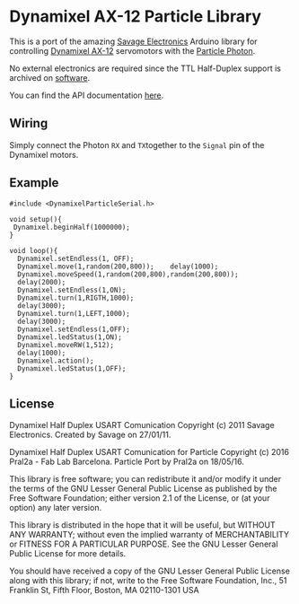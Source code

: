 # Dynamixel AX-12 Particle Library

This is a port of the amazing [Savage Electronics](http://savageelectronics.blogspot.com.es/2011/01/arduino-y-dynamixel-ax-12.html) Arduino library for controlling [Dynamixel AX-12](http://support.robotis.com/en/product/dynamixel/ax_series/dxl_ax_actuator.htm) servomotors with the [Particle Photon](https://www.particle.io/).

No external electronics are required since the TTL Half-Duplex support is archived on [software](https://docs.particle.io/reference/firmware/photon/#halfduplex-).

You can find the API documentation [here](http://austinlpalmer.com/Projects/Documentr/#/home).

## Wiring

Simply connect the Photon `RX` and `TX`together to the `Signal` pin of the Dynamixel motors.

## Example

```
#include <DynamixelParticleSerial.h>

void setup(){
 Dynamixel.beginHalf(1000000);
}

void loop(){
  Dynamixel.setEndless(1, OFF);
  Dynamixel.move(1,random(200,800));    delay(1000);
  Dynamixel.moveSpeed(1,random(200,800),random(200,800));
  delay(2000);
  Dynamixel.setEndless(1,ON);
  Dynamixel.turn(1,RIGTH,1000);
  delay(3000);
  Dynamixel.turn(1,LEFT,1000);
  delay(3000);
  Dynamixel.setEndless(1,OFF);
  Dynamixel.ledStatus(1,ON);
  Dynamixel.moveRW(1,512);
  delay(1000);
  Dynamixel.action();
  Dynamixel.ledStatus(1,OFF);
}
```

## License

Dynamixel Half Duplex USART Comunication
Copyright (c) 2011 Savage Electronics.
Created by Savage on 27/01/11.

Dynamixel Half Duplex USART Comunication for Particle
Copyright (c) 2016 Pral2a - Fab Lab Barcelona.
Particle Port by Pral2a on 18/05/16.

This library is free software; you can redistribute it and/or modify it under the terms of the GNU Lesser General Public License as published by the Free Software Foundation; either version 2.1 of the License, or (at your option) any later version.

This library is distributed in the hope that it will be useful, but WITHOUT ANY WARRANTY; without even the implied warranty of MERCHANTABILITY or FITNESS FOR A PARTICULAR PURPOSE.  See the GNU Lesser General Public License for more details.

You should have received a copy of the GNU Lesser General Public License along with this library; if not, write to the Free Software Foundation, Inc., 51 Franklin St, Fifth Floor, Boston, MA  02110-1301  USA
